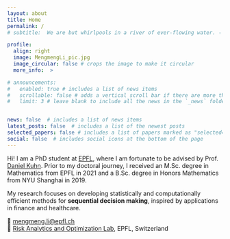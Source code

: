 ```yaml
---
layout: about
title: Home
permalink: /
# subtitle:  We are but whirlpools in a river of ever-flowing water. - Nobert Wiener#<a href='#'>Affiliations</a>. Address. Contacts. Moto. Etc.

profile:
  align: right
  image: MengmengLi_pic.jpg
  image_circular: false # crops the image to make it circular
  more_info:  >

# announcements:
#   enabled: true # includes a list of news items
#   scrollable: false # adds a vertical scroll bar if there are more than 3 news items
#   limit: 3 # leave blank to include all the news in the `_news` folder


news: false  # includes a list of news items
latest_posts: false  # includes a list of the newest posts
selected_papers: false # includes a list of papers marked as "selected={true}"
social: false  # includes social icons at the bottom of the page
---
```


Hi! I am a PhD student at [EPFL](https://www.epfl.ch), where I am fortunate to be advised by Prof. [Daniel Kuhn](https://people.epfl.ch/daniel.kuhn). Prior to my doctoral journey, I received an M.Sc. degree in Mathematics from EPFL in 2021 and a B.Sc. degree in Honors Mathematics from NYU Shanghai in 2019.

My research focuses on developing statistically and computationally efficient methods for **sequential decision making**, inspired by applications in finance and healthcare. <a href="https://scholar.google.no/citations?user=CkOyq5kAAAAJ&hl=en" title="Google Scholar"><i class="ai ai-google-scholar"></i></a>


📧 [mengmeng.li@epfl.ch](mailto:mengmeng.li@epfl.ch)
<br style="line-height: 10px" />
📡 [Risk Analytics and Optimization Lab](https://www.epfl.ch/labs/rao/), EPFL, Switzerland

<!-- Maintainer note: If you see "load metadata for docker.io/library/ruby:slim" when starting the Jekyll Docker service, try one of the following:
  - Pin an explicit Ruby image tag in your Dockerfile/docker-compose (e.g. `ruby:3.2-slim`).
  - Run `docker pull ruby:3.2-slim` to diagnose; run `docker login` to raise Docker Hub quota.
  - Check network/DNS/proxy settings or use a registry mirror.
  - As a workaround, build/run the site locally (bundle install) instead of using Docker.
-->